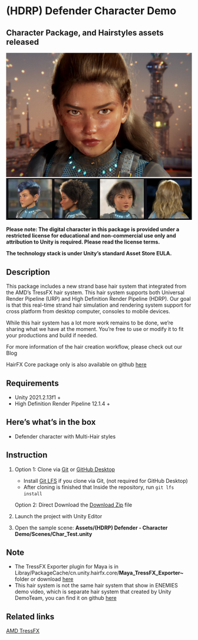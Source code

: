 # (HDRP) Defender Character Demo 
## Character Package, and Hairstyles assets released

![Defender](Defender_Cover_Image.jpg)
![Defender](Defender_Hair_Styles.jpg)

**Please note: The digital character in this package is provided under a restricted license for educational and non-commercial use only and attribution to Unity is required. Please read the license terms.**

**The technology stack is under Unity’s standard Asset Store EULA.**

## Description

This package includes a new strand base hair system that integrated from the AMD’s TressFX hair system. This hair system supports both Universal Render Pipeline (URP) and High Definition Render Pipeline (HDRP). Our goal is that this real-time strand hair simulation and rendering system support for cross platform from desktop computer, consoles to mobile devices.

While this hair system has a lot more work remains to be done, we’re sharing what we have at the moment. You’re free to use or modify it to fit your productions and build if needed.

For more information of the hair creation workflow, please check out our Blog

HairFX Core package only is also available on github [here](https://github.com/Unity-China/cn.unity.hairfx.core)

## Requirements

- Unity 2021.2.13f1 +
- High Definition Render Pipeline 12.1.4 +

## Here’s what’s in the box
- Defender character with Multi-Hair styles

## Instruction
1. Option 1: Clone via [Git](https://git-scm.com/) or [GitHub Desktop](https://desktop.github.com/)
   - Install [Git LFS](https://git-lfs.github.com/) if you clone via Git, (not required for GitHub Desktop)
   - After cloning is finished that Inside the repository, run `git lfs install`
 
   Option 2: Direct Download the [Download Zip](https://github.com/UnityTechnologies/HDRP-Defender-Character-Demo/archive/refs/heads/main.zip) file
  
2. Launch the project with Unity Editor
3. Open the sample scene: **Assets/(HDRP) Defender - Character Demo/Scenes/Char_Test.unity**

## Note
- The TressFX Exporter plugin for Maya is in Libray/PackageCache/cn.unity.hairfx.core/**Maya_TressFX_Exporter~** folder or download [here](https://github.com/Unity-China/cn.unity.hairfx.core/tree/main/Maya_TressFX_Exporter~)
- This hair system is not the same hair system that show in ENEMIES demo video, which is separate hair system that created by Unity DemoTeam, you can find it on github [here](https://github.com/Unity-Technologies/com.unity.demoteam.hair)


## Related links
[AMD TressFX](https://github.com/GPUOpen-Effects/TressFX)
